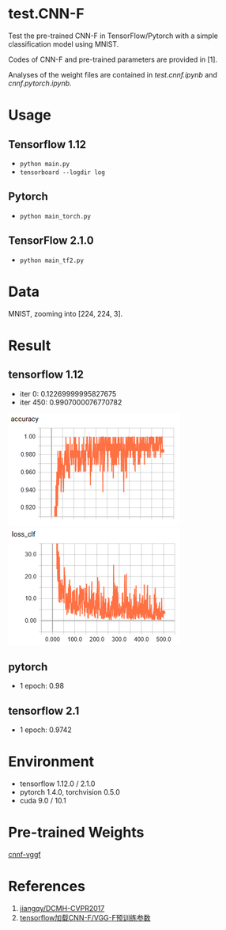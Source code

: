 # test.CNN-F

Test the pre-trained CNN-F in TensorFlow/Pytorch with a simple classification model using MNIST.

Codes of CNN-F and pre-trained parameters are provided in [1].

Analyses of the weight files are contained in *test.cnnf.ipynb* and *cnnf.pytorch.ipynb*.

# Usage

## Tensorflow 1.12

- `python main.py`
- `tensorboard --logdir log`

## Pytorch

- `python main_torch.py`

## TensorFlow 2.1.0

- `python main_tf2.py`

# Data

MNIST, zooming into [224, 224, 3].

# Result

## tensorflow 1.12

- iter 0: 0.12269999995827675
- iter 450: 0.9907000076770782

![accuracy](accuracy.png)
![loss](loss.png)

## pytorch

- 1 epoch: 0.98

## tensorflow 2.1

- 1 epoch: 0.9742

# Environment

- tensorflow 1.12.0 / 2.1.0
- pytorch 1.4.0, torchvision 0.5.0
- cuda 9.0 / 10.1

# Pre-trained Weights

[cnnf-vggf](https://pan.baidu.com/s/1zxB_cHcalM8xbmauTS6_Xg#list/path=%2F)

# References

1. [jiangqy/DCMH-CVPR2017](https://github.com/jiangqy/DCMH-CVPR2017)
2. [tensorflow加载CNN-F/VGG-F预训练参数](https://blog.csdn.net/HackerTom/article/details/103189798)
